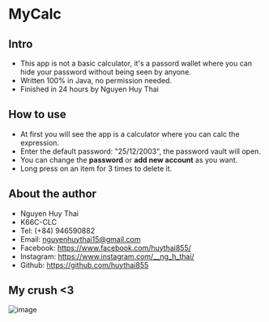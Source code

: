 # MyCalc

## Intro
- This app is not a basic calculator, it's a passord wallet where you can hide your password without being seen by anyone.
- Written 100% in Java, no permission needed.
- Finished in 24 hours by Nguyen Huy Thai

## How to use
- At first you will see the app is a calculator where you can calc the expression.
- Enter the default password: "25/12/2003", the password vault will open. 
- You can change the **password** or **add new account** as you want.
- Long press on an item for 3 times to delete it. 

## About the author
- Nguyen Huy Thai
- K66C-CLC 
- Tel: (+84) 946590882
- Email: nguyenhuythai15@gmail.com
- Facebook: https://www.facebook.com/huythai855/
- Instagram: https://www.instagram.com/__ng_h_thai/
- Github: https://github.com/huythai855

## **My crush <3**
![image](https://user-images.githubusercontent.com/51937716/149208599-881d4ea3-dc91-44f3-867e-2b22ced52519.png)

